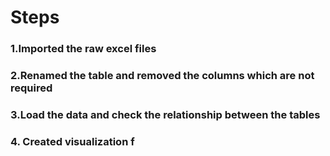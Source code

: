 # Steps
### 1.Imported the raw  excel files
### 2.Renamed the table and removed the columns which are not required
### 3.Load the data and check the relationship between the tables
### 4. Created visualization f
